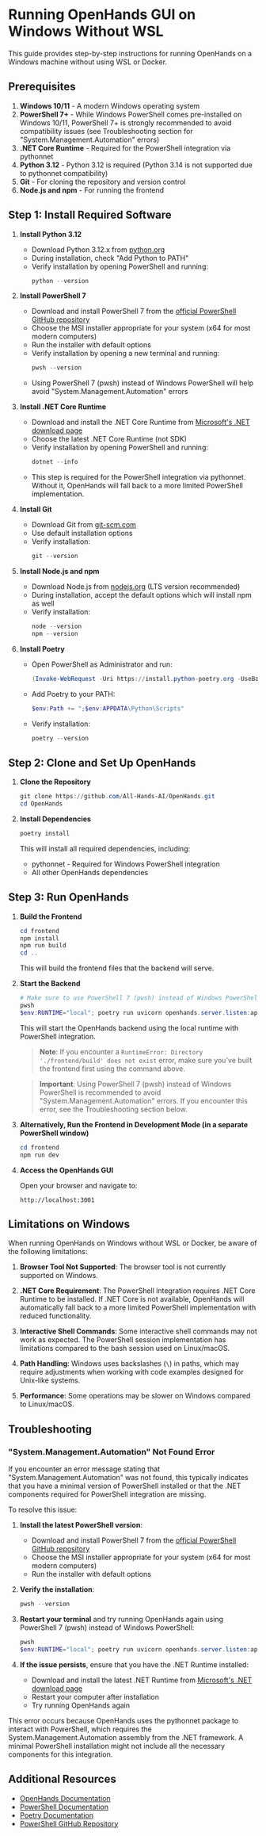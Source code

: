 # Running OpenHands GUI on Windows Without WSL

This guide provides step-by-step instructions for running OpenHands on a Windows machine without using WSL or Docker.

## Prerequisites

1. **Windows 10/11** - A modern Windows operating system
2. **PowerShell 7+** - While Windows PowerShell comes pre-installed on Windows 10/11, PowerShell 7+ is strongly recommended to avoid compatibility issues (see Troubleshooting section for "System.Management.Automation" errors)
3. **.NET Core Runtime** - Required for the PowerShell integration via pythonnet
4. **Python 3.12** - Python 3.12 is required (Python 3.14 is not supported due to pythonnet compatibility)
5. **Git** - For cloning the repository and version control
6. **Node.js and npm** - For running the frontend

## Step 1: Install Required Software

1. **Install Python 3.12**
   - Download Python 3.12.x from [python.org](https://www.python.org/downloads/)
   - During installation, check "Add Python to PATH"
   - Verify installation by opening PowerShell and running:
     ```powershell
     python --version
     ```

2. **Install PowerShell 7**
   - Download and install PowerShell 7 from the [official PowerShell GitHub repository](https://github.com/PowerShell/PowerShell/releases)
   - Choose the MSI installer appropriate for your system (x64 for most modern computers)
   - Run the installer with default options
   - Verify installation by opening a new terminal and running:
     ```powershell
     pwsh --version
     ```
   - Using PowerShell 7 (pwsh) instead of Windows PowerShell will help avoid "System.Management.Automation" errors

3. **Install .NET Core Runtime**
   - Download and install the .NET Core Runtime from [Microsoft's .NET download page](https://dotnet.microsoft.com/download)
   - Choose the latest .NET Core Runtime (not SDK)
   - Verify installation by opening PowerShell and running:
     ```powershell
     dotnet --info
     ```
   - This step is required for the PowerShell integration via pythonnet. Without it, OpenHands will fall back to a more limited PowerShell implementation.

4. **Install Git**
   - Download Git from [git-scm.com](https://git-scm.com/download/win)
   - Use default installation options
   - Verify installation:
     ```powershell
     git --version
     ```

5. **Install Node.js and npm**
   - Download Node.js from [nodejs.org](https://nodejs.org/) (LTS version recommended)
   - During installation, accept the default options which will install npm as well
   - Verify installation:
     ```powershell
     node --version
     npm --version
     ```

6. **Install Poetry**
   - Open PowerShell as Administrator and run:
     ```powershell
     (Invoke-WebRequest -Uri https://install.python-poetry.org -UseBasicParsing).Content | python -
     ```
   - Add Poetry to your PATH:
     ```powershell
     $env:Path += ";$env:APPDATA\Python\Scripts"
     ```
   - Verify installation:
     ```powershell
     poetry --version
     ```

## Step 2: Clone and Set Up OpenHands

1. **Clone the Repository**
   ```powershell
   git clone https://github.com/All-Hands-AI/OpenHands.git
   cd OpenHands
   ```

2. **Install Dependencies**
   ```powershell
   poetry install
   ```
   
   This will install all required dependencies, including:
   - pythonnet - Required for Windows PowerShell integration
   - All other OpenHands dependencies

## Step 3: Run OpenHands

1. **Build the Frontend**
   ```powershell
   cd frontend
   npm install
   npm run build
   cd ..
   ```

   This will build the frontend files that the backend will serve.

2. **Start the Backend**
   ```powershell
   # Make sure to use PowerShell 7 (pwsh) instead of Windows PowerShell
   pwsh
   $env:RUNTIME="local"; poetry run uvicorn openhands.server.listen:app --host 0.0.0.0 --port 3000 --reload --reload-exclude "./workspace"
   ```

   This will start the OpenHands backend using the local runtime with PowerShell integration.

   > **Note**: If you encounter a `RuntimeError: Directory './frontend/build' does not exist` error, make sure you've built the frontend first using the command above.
   
   > **Important**: Using PowerShell 7 (pwsh) instead of Windows PowerShell is recommended to avoid "System.Management.Automation" errors. If you encounter this error, see the Troubleshooting section below.

3. **Alternatively, Run the Frontend in Development Mode (in a separate PowerShell window)**
   ```powershell
   cd frontend
   npm run dev
   ```

4. **Access the OpenHands GUI**
   
   Open your browser and navigate to:
   ```
   http://localhost:3001
   ```

## Limitations on Windows

When running OpenHands on Windows without WSL or Docker, be aware of the following limitations:

1. **Browser Tool Not Supported**: The browser tool is not currently supported on Windows.

2. **.NET Core Requirement**: The PowerShell integration requires .NET Core Runtime to be installed. If .NET Core is not available, OpenHands will automatically fall back to a more limited PowerShell implementation with reduced functionality.

3. **Interactive Shell Commands**: Some interactive shell commands may not work as expected. The PowerShell session implementation has limitations compared to the bash session used on Linux/macOS.

4. **Path Handling**: Windows uses backslashes (`\`) in paths, which may require adjustments when working with code examples designed for Unix-like systems.

5. **Performance**: Some operations may be slower on Windows compared to Linux/macOS.

## Troubleshooting

### "System.Management.Automation" Not Found Error

If you encounter an error message stating that "System.Management.Automation" was not found, this typically indicates that you have a minimal version of PowerShell installed or that the .NET components required for PowerShell integration are missing.

To resolve this issue:

1. **Install the latest PowerShell version**:
   - Download and install PowerShell 7 from the [official PowerShell GitHub repository](https://github.com/PowerShell/PowerShell/releases)
   - Choose the MSI installer appropriate for your system (x64 for most modern computers)
   - Run the installer with default options

2. **Verify the installation**:
   ```powershell
   pwsh --version
   ```

3. **Restart your terminal** and try running OpenHands again using PowerShell 7 (pwsh) instead of Windows PowerShell:
   ```powershell
   pwsh
   $env:RUNTIME="local"; poetry run uvicorn openhands.server.listen:app --host 0.0.0.0 --port 3000 --reload --reload-exclude "./workspace"
   ```

4. **If the issue persists**, ensure that you have the .NET Runtime installed:
   - Download and install the latest .NET Runtime from [Microsoft's .NET download page](https://dotnet.microsoft.com/download)
   - Restart your computer after installation
   - Try running OpenHands again

This error occurs because OpenHands uses the pythonnet package to interact with PowerShell, which requires the System.Management.Automation assembly from the .NET framework. A minimal PowerShell installation might not include all the necessary components for this integration.

## Additional Resources

- [OpenHands Documentation](https://docs.all-hands.dev/)
- [PowerShell Documentation](https://learn.microsoft.com/en-us/powershell/)
- [Poetry Documentation](https://python-poetry.org/docs/)
- [PowerShell GitHub Repository](https://github.com/PowerShell/PowerShell)
